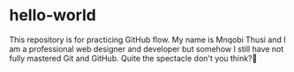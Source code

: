 # hello-world
This repository is for practicing GitHub flow.
My name is Mnqobi Thusi and I am a professional web designer and developer but somehow I still have not fully mastered Git and GitHub. Quite the spectacle don't you think?🤔
